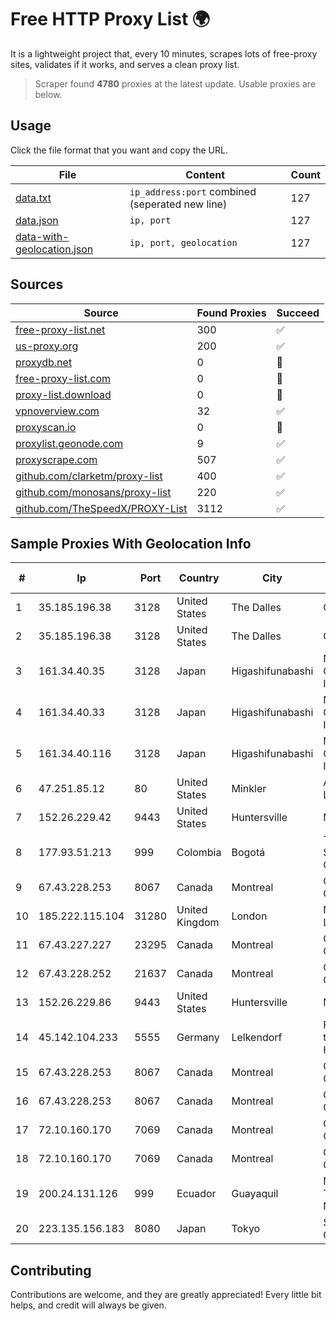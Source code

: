 
# Free HTTP Proxy List 🌍

It is a lightweight project that, every 10 minutes, scrapes lots of free-proxy sites, validates if it works, and serves a clean proxy list.


> Scraper found **4780** proxies at the latest update. Usable proxies are below.

## Usage

Click the file format that you want and copy the URL.


|File|Content|Count|
|----|-------|-----|
|[data.txt](https://raw.githubusercontent.com/themiralay/Proxy-List-World/master/data.txt)|`ip_address:port` combined (seperated new line)|127|
|[data.json](https://raw.githubusercontent.com/themiralay/Proxy-List-World/master/data.json)|`ip, port`|127|
|[data-with-geolocation.json](https://raw.githubusercontent.com/themiralay/Proxy-List-World/master/data-with-geolocation.json)|`ip, port, geolocation`|127|

## Sources

|Source|Found Proxies|Succeed|
|------|-------------|-------|
|[free-proxy-list.net](https://free-proxy-list.net)|300|✅|
|[us-proxy.org](https://www.us-proxy.org)|200|✅|
|[proxydb.net](http://proxydb.net)|0|🚫|
|[free-proxy-list.com](https://free-proxy-list.com/?page=&port=&type%5B%5D=http&type%5B%5D=https&up_time=0&search=Search)|0|🚫|
|[proxy-list.download](https://www.proxy-list.download/HTTP)|0|🚫|
|[vpnoverview.com](https://vpnoverview.com/privacy/anonymous-browsing/free-proxy-servers)|32|✅|
|[proxyscan.io](https://www.proxyscan.io)|0|🚫|
|[proxylist.geonode.com](https://proxylist.geonode.com/api/proxy-list?limit=300&page=1&sort_by=lastChecked&sort_type=desc&protocols=http,https)|9|✅|
|[proxyscrape.com](https://api.proxyscrape.com/v2/?request=displayproxies&protocol=http&timeout=10000&country=all&ssl=all&anonymity=all)|507|✅|
|[github.com/clarketm/proxy-list](https://raw.githubusercontent.com/clarketm/proxy-list/master/proxy-list-raw.txt)|400|✅|
|[github.com/monosans/proxy-list](https://raw.githubusercontent.com/monosans/proxy-list/main/proxies/http.txt)|220|✅|
|[github.com/TheSpeedX/PROXY-List](https://raw.githubusercontent.com/TheSpeedX/PROXY-List/master/http.txt)|3112|✅|


## Sample Proxies With Geolocation Info

|#|Ip|Port|Country|City|Internet Service Provider|
|-|--|----|-------|----|-------------------------|
|1|35.185.196.38|3128|United States|The Dalles|Google LLC|
|2|35.185.196.38|3128|United States|The Dalles|Google LLC|
|3|161.34.40.35|3128|Japan|Higashifunabashi|NTT PC Communications, Inc.|
|4|161.34.40.33|3128|Japan|Higashifunabashi|NTT PC Communications, Inc.|
|5|161.34.40.116|3128|Japan|Higashifunabashi|NTT PC Communications, Inc.|
|6|47.251.85.12|80|United States|Minkler|Alibaba Cloud LLC|
|7|152.26.229.42|9443|United States|Huntersville|MCNC|
|8|177.93.51.213|999|Colombia|Bogotá|TV AZTECA SUCURSAL COLOMBIA|
|9|67.43.228.253|8067|Canada|Montreal|GloboTech Communications|
|10|185.222.115.104|31280|United Kingdom|London|Netwise Hosting Ltd|
|11|67.43.227.227|23295|Canada|Montreal|GloboTech Communications|
|12|67.43.228.252|21637|Canada|Montreal|GloboTech Communications|
|13|152.26.229.86|9443|United States|Huntersville|MCNC|
|14|45.142.104.233|5555|Germany|Lelkendorf|Ferdinand Zink trading as Tube-Hosting|
|15|67.43.228.253|8067|Canada|Montreal|GloboTech Communications|
|16|67.43.228.253|8067|Canada|Montreal|GloboTech Communications|
|17|72.10.160.170|7069|Canada|Montreal|GloboTech Communications|
|18|72.10.160.170|7069|Canada|Montreal|GloboTech Communications|
|19|200.24.131.126|999|Ecuador|Guayaquil|Negocios Y Telefonia Nedetel S.A|
|20|223.135.156.183|8080|Japan|Tokyo|So-net Corporation|



## Contributing

Contributions are welcome, and they are greatly appreciated! Every
little bit helps, and credit will always be given.

